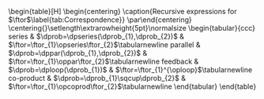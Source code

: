 
\begin{table}[H]
\begin{centering}
\caption{Recursive expressions for $\ftor$\label{tab:Correspondence}}
\par\end{centering}
\centering{}\setlength\extrarowheight{5pt}\normalsize
\begin{tabular}{ccc}
series & $\dprob=\dpseries(\dprob_{1},\dprob_{2})$ & $\ftor=\ftor_{1}\opseries\ftor_{2}$\tabularnewline
parallel & $\dprob=\dppar(\dprob_{1},\dprob_{2})$ & $\ftor=\ftor_{1}\oppar\ftor_{2}$\tabularnewline
feedback & $\dprob=\dploop(\dprob_{1})$ & $\ftor=\ftor_{1}^{\oploop}$\tabularnewline
co-product & $\dprob=\dprob_{1}\sqcup\dprob_{2}$ & $\ftor=\ftor_{1}\opcoprod\ftor_{2}$\tabularnewline
\end{tabular}
\end{table}
